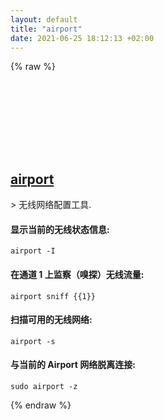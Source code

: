 ```yaml
---
layout: default
title: "airport"
date: 2021-06-25 18:12:13 +02:00
---
```

{% raw %}
<h2 id="airport">
  <a href="/zh/osx/airport.html">airport</a> <a href="#airport"><svg class="icon">
    <use href="/assets/images/unicode_sprite.svg#link" />
  </svg></a>
</h2>
> 无线网络配置工具.

#### 显示当前的无线状态信息:
```shell
airport -I
```
#### 在通道 1 上监察（嗅探）无线流量:
```shell
airport sniff {{1}}
```
#### 扫描可用的无线网络:
```shell
airport -s
```
#### 与当前的 Airport 网络脱离连接:
```shell
sudo airport -z
```
{% endraw %}